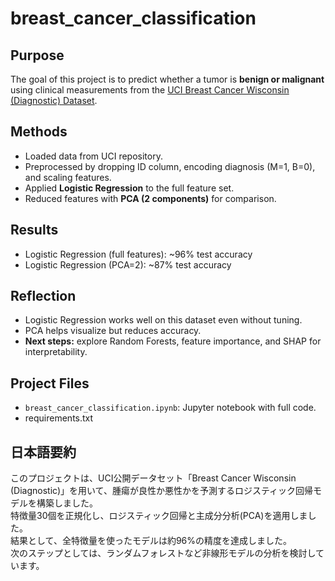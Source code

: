 # breast_cancer_classification

## Purpose
The goal of this project is to predict whether a tumor is **benign or malignant** using clinical measurements from the [UCI Breast Cancer Wisconsin (Diagnostic) Dataset](https://archive.ics.uci.edu/ml/datasets/Breast+Cancer+Wisconsin+(Diagnostic)).

## Methods  
- Loaded data from UCI repository.  
- Preprocessed by dropping ID column, encoding diagnosis (M=1, B=0), and scaling features.  
- Applied **Logistic Regression** to the full feature set.  
- Reduced features with **PCA (2 components)** for comparison.

##  Results  
- Logistic Regression (full features): ~96% test accuracy  
- Logistic Regression (PCA=2): ~87% test accuracy  

##  Reflection  
- Logistic Regression works well on this dataset even without tuning.  
- PCA helps visualize but reduces accuracy.  
- **Next steps:** explore Random Forests, feature importance, and SHAP for interpretability.  

## Project Files  
- `breast_cancer_classification.ipynb`: Jupyter notebook with full code.
- requirements.txt
  
## 日本語要約  
このプロジェクトは、UCI公開データセット「Breast Cancer Wisconsin (Diagnostic)」を用いて、腫瘍が良性か悪性かを予測するロジスティック回帰モデルを構築しました。  
特徴量30個を正規化し、ロジスティック回帰と主成分分析(PCA)を適用しました。  
結果として、全特徴量を使ったモデルは約96%の精度を達成しました。  
次のステップとしては、ランダムフォレストなど非線形モデルの分析を検討しています。 
